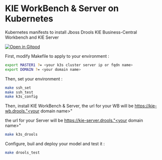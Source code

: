 # KIE WorkBench & Server on Kubernetes
Kubernetes manifests to install Jboss Drools KIE Business-Central Workbench and KIE Server

[![Open in Gitpod](https://gitpod.io/button/open-in-gitpod.svg)](https://gitpod.io/from-referrer/)

First, modify Makefile to apply to your environment :
```bash
export MASTER1 ?= <your k3s cluster server ip or fqdn name> 
export DOMAIN ?= <your domain name>
```

Then, set your environment :
```bash
make ssh_set
make ssh_test
make k3s_config
```

Then, install KIE WorkBench & Server,
the url for your WB will be https://kie-wb.drools."<your domain name>"

the url for your Server will be https://kie-server.drools."<your domain name>"
```bash
make k3s_drools 
```

Configure, buil and deploy your model and test it :
```bash
make drools_test
```
